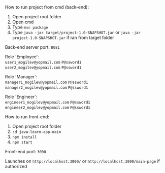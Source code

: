 How to run project from cmd (back-end):

1. Open project root folder
2. Open cmd
3. Type `mvn package`
4. Type `java -jar target/project-1.0-SNAPSHOT.jar` or `java -jar project-1.0-SNAPSHOT.jar` if ran from target folder

Back-end server port: `8081`

Role 'Employee':\
`user1_mogilev@yopmail.com`
`P@ssword1`\
`user2_mogilev@yopmail.com`
`P@ssword1`

Role 'Manager':\
`manager1_mogilev@yopmail.com`
`P@ssword1`\
`manager2_mogilev@yopmail.com`
`P@ssword1`

Role 'Engineer':\
`engineer1_mogilev@yopmail.com`
`P@ssword1`\
`engineer2_mogilev@yopmail.com`
`P@ssword1`

How to run front-end:

1. Open project root folder
2. `cd java-learn-app-main`
3. `npm install`
4. `npm start`

Front-end port: `3000`

Launches on `http://localhost:3000/` or `http://localhost:3000/main-page` if authorized
